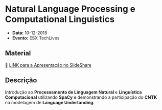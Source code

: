 # Natural Language Processing e Computational Linguistics

* **Data:** 10-12-2018
* **Evento:** ESX TechLives

<!-- <p align="center">
  <img width="600" src="../img/07-azure-helped-with-deeplearning.jpg">
</p> -->

## Material

:floppy_disk: [LINK para a Apresentação no SlideShare](https://www.slideshare.net/VitorMeriat/como-o-azure-me-ajudou-a-trabalhar-com-deep-learning)

## Descrição

Introdução ao **Processamento de Linguagem Natural** e **Linguística Computacional** utilizando **SpaCy** e demonstrando a participação do **CNTK** na modelagem de **Language Undertanding**.